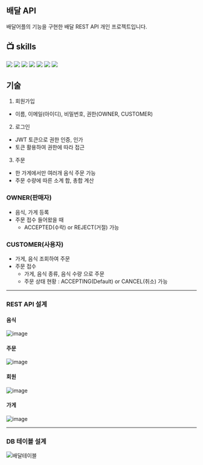## 배달 API
배달어플의 기능을 구현한 배달 REST API 개인 프로젝트입니다.


## 📺 skills
<img src="https://img.shields.io/badge/java-007396?style=flat&logo=OpenJDK&logoColor=white"> <img src="https://img.shields.io/badge/SpringBoot-6DB33F?style=flat&logo=springboot&logoColor=white"/>
<img src="https://img.shields.io/badge/SpringSecurity-6DB33F?style=flat&logo=springsecurity&logoColor=white"/>
<img src="https://img.shields.io/badge/MySQL-4479A1?style=flat&logo=mysql&logoColor=white"/>
<img src="https://img.shields.io/badge/Gradle-02303A?style=flat&logo=gradle&logoColor=white"/>
<img src="https://img.shields.io/badge/Postman-FF6C37?style=flat&logo=postman&logoColor=white"/>
<img src="https://img.shields.io/badge/IntelliJ-A100FF?style=flat&logo=intellijidea&logoColor=white"/>

## 기술
1. 회원가입
* 이름, 이메일(아이디), 비밀번호, 권한(OWNER, CUSTOMER)
     
2. 로그인
* JWT 토큰으로 권한 인증, 인가
* 토큰 활용하여 권한에 따라 접근

3. 주문
* 한 가게에서만 여러개 음식 주문 가능
* 주문 수량에 따른 소계 합, 총합 계산
  
### OWNER(판매자)
* 음식, 가게 등록
* 주문 접수 들어왔을 때
  - ACCEPTED(수락) or REJECT(거절) 가능
  
  
### CUSTOMER(사용자)
* 가게, 음식 조회하여 주문
* 주문 접수
  - 가게, 음식 종류, 음식 수량 으로 주문
  - 주문 상태 현황 : ACCEPTING(Default) or CANCEL(취소) 가능



------------   
### REST API 설계
#### 음식
![image](https://github.com/hyeji1020/delivery/assets/148170765/e2007078-c2b8-4390-b82b-52f04e78b7df)
#### 주문
![image](https://github.com/hyeji1020/delivery/assets/148170765/d6e195f5-97c3-4962-8125-6514ca8fb39d)
#### 회원
![image](https://github.com/hyeji1020/delivery/assets/148170765/37bd9bfd-081e-45b0-b9e6-75f5ff0a3e91)
#### 가게
![image](https://github.com/hyeji1020/delivery/assets/148170765/10a53be6-3192-4449-9b22-d01d2bafa0fe)

------------
### DB 테이블 설계
![배달테이블](https://github.com/hyeji1020/delivery/assets/148170765/3f4b4f0e-badf-45b0-addb-a5780d0eeeff)








